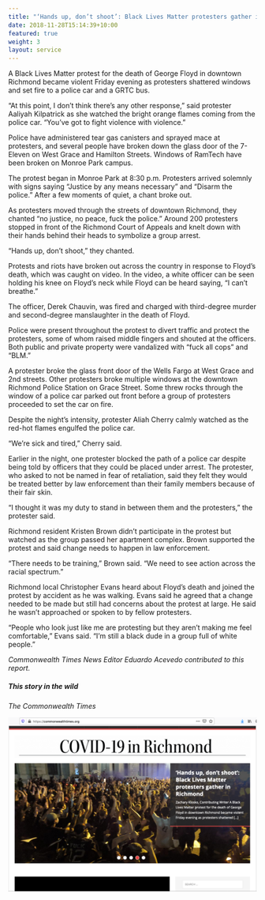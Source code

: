 ```yaml
---
title: "‘Hands up, don’t shoot’: Black Lives Matter protesters gather in Richmond"
date: 2018-11-28T15:14:39+10:00
featured: true
weight: 3
layout: service
---
```


A Black Lives Matter protest for the death of George Floyd in downtown Richmond became violent Friday evening as protesters shattered windows and set fire to a police car and a GRTC bus.

“At this point, I don’t think there’s any other response,” said protester Aaliyah Kilpatrick as she watched the bright orange flames coming from the police car. “You’ve got to fight violence with violence.”

Police have administered tear gas canisters and sprayed mace at protesters, and several people have broken down the glass door of the 7-Eleven on West Grace and Hamilton Streets. Windows of RamTech have been broken on Monroe Park campus.

The protest began in Monroe Park at 8:30 p.m. Protesters arrived solemnly with signs saying “Justice by any means necessary” and “Disarm the police.” After a few moments of quiet, a chant broke out.

As protesters moved through the streets of downtown Richmond, they chanted “no justice, no peace, fuck the police.” Around 200 protesters stopped in front of the Richmond Court of Appeals and knelt down with their hands behind their heads to symbolize a group arrest.

“Hands up, don’t shoot,” they chanted.

Protests and riots have broken out across the country in response to Floyd’s death, which was caught on video. In the video, a white officer can be seen holding his knee on Floyd’s neck while Floyd can be heard saying, “I can’t breathe.”

The officer, Derek Chauvin, was fired and charged with third-degree murder and second-degree manslaughter in the death of Floyd.

Police were present throughout the protest to divert traffic and protect the protesters, some of whom raised middle fingers and shouted at the officers. Both public and private property were vandalized with “fuck all cops” and “BLM.”

A protester broke the glass front door of the Wells Fargo at West Grace and 2nd streets. Other protesters broke multiple windows at the downtown Richmond Police Station on Grace Street. Some threw rocks through the window of a police car parked out front before a group of protesters proceeded to set the car on fire.

Despite the night’s intensity, protester Aliah Cherry calmly watched as the red-hot flames engulfed the police car.

“We’re sick and tired,” Cherry said.

Earlier in the night, one protester blocked the path of a police car despite being told by officers that they could be placed under arrest. The protester, who asked to not be named in fear of retaliation, said they felt they would be treated better by law enforcement than their family members because of their fair skin.

“I thought it was my duty to stand in between them and the protesters,” the protester said.

Richmond resident Kristen Brown didn’t participate in the protest but watched as the group passed her apartment complex. Brown supported the protest and said change needs to happen in law enforcement.

“There needs to be training,” Brown said. “We need to see action across the racial spectrum.”

Richmond local Christopher Evans heard about Floyd’s death and joined the protest by accident as he was walking. Evans said he agreed that a change needed to be made but still had concerns about the protest at large. He said he wasn’t approached or spoken to by fellow protesters.

“People who look just like me are protesting but they aren’t making me feel comfortable,” Evans said. “I’m still a black dude in a group full of white people.”

*Commonwealth Times News Editor Eduardo Acevedo contributed to this report.*

##### This story in the wild

*The Commonwealth Times*

![](/images/news/blm-hands-up.png)
